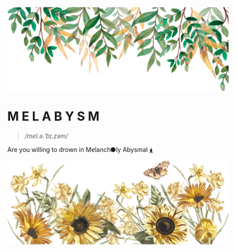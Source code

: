 <img src="head@2x.png" align="center" />

# M E L A B Y S M 

> _/mel.ə.'bɪ.zəm/_

Are you willing to drown in Melanch⭓ly Abysmal [🌢](https://melabysm.github.io/melabysm.html)

<img src="footer.png" align="center" />
